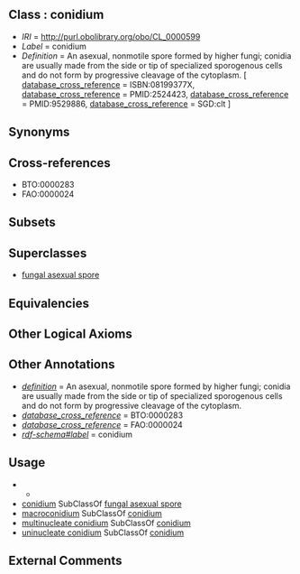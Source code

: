 
## Class : conidium

 * *IRI* = http://purl.obolibrary.org/obo/CL_0000599
 * *Label* = conidium
 * *Definition* = An asexual, nonmotile spore formed by higher fungi; conidia are usually made from the side or tip of specialized sporogenous cells and do not form by progressive cleavage of the cytoplasm. [ [database_cross_reference](../../ef/oboInOwl#hasDbXref.md) = ISBN:08199377X, [database_cross_reference](../../ef/oboInOwl#hasDbXref.md) = PMID:2524423, [database_cross_reference](../../ef/oboInOwl#hasDbXref.md) = PMID:9529886, [database_cross_reference](../../ef/oboInOwl#hasDbXref.md) = SGD:clt ]

## Synonyms


## Cross-references

 * BTO:0000283
 * FAO:0000024

## Subsets


## Superclasses

 * [fungal asexual spore](../../CL/05/CL_0000605.md)

## Equivalencies


## Other Logical Axioms


## Other Annotations

 * *[definition](../../IAO/15/IAO_0000115.md)* = An asexual, nonmotile spore formed by higher fungi; conidia are usually made from the side or tip of specialized sporogenous cells and do not form by progressive cleavage of the cytoplasm.
 * *[database_cross_reference](../../ef/oboInOwl#hasDbXref.md)* = BTO:0000283
 * *[database_cross_reference](../../ef/oboInOwl#hasDbXref.md)* = FAO:0000024
 * *[rdf-schema#label](../../el/rdf-schema#label.md)* = conidium

## Usage

 * -
 * [conidium](../../CL/99/CL_0000599.md) SubClassOf [fungal asexual spore](../../CL/05/CL_0000605.md)
 * [macroconidium](../../CL/06/CL_0000606.md) SubClassOf [conidium](../../CL/99/CL_0000599.md)
 * [multinucleate conidium](../../CL/82/CL_0002382.md) SubClassOf [conidium](../../CL/99/CL_0000599.md)
 * [uninucleate conidium](../../CL/81/CL_0002381.md) SubClassOf [conidium](../../CL/99/CL_0000599.md)

## External Comments

